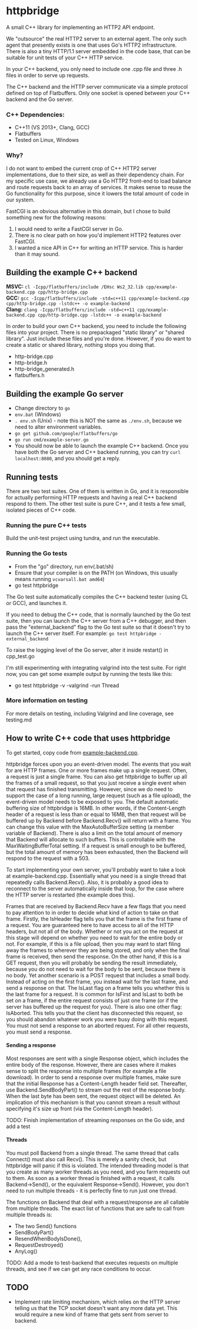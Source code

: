 # httpbridge
A small C++ library for implementing an HTTP2 API endpoint.

We "outsource" the real HTTP2 server to an external agent. The only such agent that presently exists is one that uses Go's HTTP2 infrastructure.
There is also a tiny HTTP/1.1 server embedded in the code base, that can be suitable for unit tests of your C++ HTTP service.

In your C++ backend, you only need to include one .cpp file and three .h files in order to serve up requests.

The C++ backend and the HTTP server communicate via a simple protocol defined on top of Flatbuffers. Only one socket is opened between
your C++ backend and the Go server.

### C++ Dependencies:

* C++11 (VS 2013+, Clang, GCC)
* Flatbuffers
* Tested on Linux, Windows

### Why?
I do not want to embed the current crop of C++ HTTP2 server implementations, due to their size, as well as their dependency chain.
For my specific use case, we already use a Go HTTP2 front-end to load balance and route requests back to an array of services. It makes sense to
reuse the Go functionality for this purpose, since it lowers the total amount of code in our system.

FastCGI is an obvious alternative in this domain, but I chose to build something new for the following reasons:

1. I would need to write a FastCGI server in Go.
2. There is no clear path on how you'd implement HTTP2 features over FastCGI.
3. I wanted a nice API in C++ for writing an HTTP service. This is harder than it may sound.

## Building the example C++ backend
__MSVC:__ `cl -Icpp/flatbuffers/include /EHsc Ws2_32.lib cpp/example-backend.cpp cpp/http-bridge.cpp`  
__GCC:__ `gcc -Icpp/flatbuffers/include -std=c++11 cpp/example-backend.cpp cpp/http-bridge.cpp -lstdc++ -o example-backend`  
__Clang:__ `clang -Icpp/flatbuffers/include -std=c++11 cpp/example-backend.cpp cpp/http-bridge.cpp -lstdc++ -o example-backend`  

In order to build your own C++ backend, you need to include the following files into your project. There is no prepackaged
"static library" or "shared library". Just include these files and you're done. However, if you do want to create a static
or shared library, nothing stops you doing that.

* http-bridge.cpp
* http-bridge.h
* http-bridge_generated.h
* flatbuffers.h

## Building the example Go server
* Change directory to `go`
* `env.bat` (Windows)
* `. env.sh` (Unix) - note this is NOT the same as `./env.sh`, because we need to alter environment variables.
* `go get github.com/google/flatbuffers/go`
* `go run cmd/example-server.go`
* You should now be able to launch the example C++ backend. Once you have both the Go server and C++ backend running,
you can try `curl localhost:8080`, and you should get a reply.

## Running tests
There are two test suites. One of them is written in Go, and it is responsible for actually performing HTTP requests
and having a real C++ backend respond to them.
The other test suite is pure C++, and it tests a few small, isolated pieces of C++ code.

### Running the pure C++ tests
Build the unit-test project using tundra, and run the executable.

### Running the Go tests
* From the "go" directory, run env(.bat/sh)
* Ensure that your compiler is on the PATH (on Windows, this usually means running `vcvarsall.bat amd64`)
* go test httpbridge

The Go test suite automatically compiles the C++ backend tester (using CL or GCC), and launches it.

If you need to debug the C++ code, that is normally launched by the Go test suite, then you can launch the C++ server
from a C++ debugger, and then pass the "external_backend" flag to the Go test suite so that it doesn't try to launch the C++ server itself.
For example: `go test httpbridge -external_backend`

To raise the logging level of the Go server, alter it inside restart() in cpp_test.go

I'm still experimenting with integrating valgrind into the test suite. For right now, you can get some example output by running the tests like this:
* go test httpbridge -v -valgrind -run Thread

### More information on testing
For more details on testing, including Valgrind and line coverage, see testing.md

## How to write C++ code that uses httpbridge
To get started, copy code from [example-backend.cpp](cpp/example-backend.cpp).

httpbridge forces upon you an event-driven model. The events that you wait for are HTTP frames. One or more
frames make up a single request. Often, a request is just a single frame. You can also get httpbridge to
buffer up all the frames of a small request, so that you just receive a single event when that request
has finished transmitting. However, since we do need to support the case of a long running, large request
(such as a file upload), the event-driven model needs to be exposed to you. The default automatic buffering
size of httpbridge is 16MB. In other words, if the Content-Length header of a request is less than or equal
to 16MB, then that request will be buffered up by Backend before Backend.Recv() will return with a frame.
You can change this value with the MaxAutoBufferSize setting (a member variable of Backend). There is also
a limit on the total amount of memory that Backend will allocate to such buffers. This is controllable with
the MaxWaitingBufferTotal setting. If a request is small enough to be buffered, but the total amount of
memory has been exhausted, then the Backend will respond to the request with a 503.

To start implementing your own server, you'll probably want to take a look at example-backend.cpp.
Essentially what you need is a single thread that repeatedly calls Backend.Recv(). Also, it is probably
a good idea to reconnect to the server automatically inside that loop, for the case where the HTTP server
is restarted (the example does this).

Frames that are received by Backend.Recv have a few flags that you need to pay attention to in order to
decide what kind of action to take on that frame. Firstly, the IsHeader flag tells you that the frame
is the first frame of a request. You are guaranteed here to have access to all of the HTTP headers, but
not all of the body. Whether or not you act on the request at this stage will depend on whether you need
to wait for the entire body or not. For example, if this is a file upload, then you may want to start
filing away the frames to wherever they are being stored, and only when the final frame is received, then
send the response. On the other hand, if this is a GET request, then you will probably be sending the result
immediately, because you do not need to wait for the body to be sent, because there is no body. Yet another
scenario is a POST request that includes a small body. Instead of acting on the first frame, you instead
wait for the last frame, and send a response on that. The IsLast flag on a frame tells you whether this
is the last frame for a request. It is common for IsFirst and IsLast to both be set on a frame, if the entire
request consists of just one frame (or if the server has buffered up the request for you). There is also one
other flag: IsAborted. This tells you that the client has disconnected this request, so you should abandon
whatever work you were busy doing with this request. You must not send a response to an aborted request.
For all other requests, you must send a response.

#### Sending a response
Most responses are sent with a single Response object, which includes the entire body of the response.
However, there are cases where it makes sense to split the response into multiple frames (for example
a file download). In order to send a response over multiple frames, make sure that the initial Response
has a Content-Length header field set. Thereafter, use Backend.SendBodyPart() to stream out the rest
of the response body. When the last byte has been sent, the request object will be deleted. An implication
of this mechanism is that you cannot stream a result without specifying it's size up front (via the
Content-Length header).

TODO: Finish implementation of streaming responses on the Go side, and add a test

#### Threads
You must poll Backend from a single thread. The same thread that calls Connect() must also call
Recv(). This is merely a sanity check, but httpbridge will panic if this is violated. The intended
threading model is that you create as many worker threads as you need, and you farm requests
out to them. As soon as a worker thread is finished with a request, it calls Backend->Send(),
or the equivalent Response->Send(). However, you don't need to run multiple threads - it is perfectly
fine to run just one thread.

The functions on Backend that deal with a request/response are all callable from
multiple threads. The exact list of functions that are safe to call from multiple threads is:

* The two Send() functions
* SendBodyPart()
* ResendWhenBodyIsDone(),
* RequestDestroyed()
* AnyLog()

TODO: Add a mode to test-backend that executes requests on multiple threads, and see if we can
get any race conditions to occur.

## TODO
* Implement rate limiting mechanism, which relies on the HTTP server telling us that the TCP socket
doesn't want any more data yet. This would require a new kind of frame that gets sent from server
to backend.
